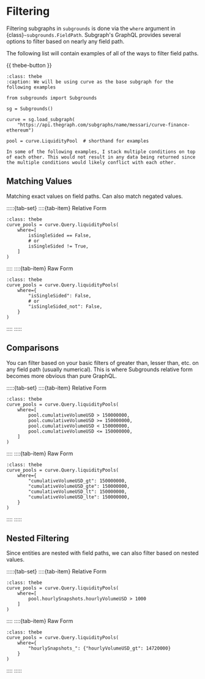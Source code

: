 # Filtering

Filtering subgraphs in `subgrounds` is done via the `where` argument in {class}`~subgrounds.FieldPath`. Subgraph's GraphQL provides several options to filter based on nearly any field path.

The following list will contain examples of all of the ways to filter field paths.

{{ thebe-button }}

```{code-block} python
:class: thebe
:caption: We will be using curve as the base subgraph for the following examples

from subgrounds import Subgrounds

sg = Subgrounds()

curve = sg.load_subgraph(
    "https://api.thegraph.com/subgraphs/name/messari/curve-finance-ethereum")

pool = curve.LiquidityPool  # shorthand for examples
```

```{note}
In some of the following examples, I stack multiple conditions on top of each other. This would not result in any data being returned since the multiple conditions would likely conflict with each other.
```

## Matching Values

Matching exact values on field paths. Can also match negated values.

:::::{tab-set}
::::{tab-item} Relative Form
```{code-block} python
:class: thebe
curve_pools = curve.Query.liquidityPools(
    where=[
        isSingleSided == False,
        # or
        isSingleSided != True,
    ]
)
```
::::
::::{tab-item} Raw Form
```{code-block} python
:class: thebe
curve_pools = curve.Query.liquidityPools(
    where={
        "isSingleSided": False,
        # or
        "isSingleSided_not": False,
    }
)
```
::::
:::::

## Comparisons

You can filter based on your basic filters of greater than, lesser than, etc. on any field path (usually numerical). This is where Subgrounds relative form becomes more obvious than pure GraphQL.

:::::{tab-set}
::::{tab-item} Relative Form
```{code-block} python
:class: thebe
curve_pools = curve.Query.liquidityPools(
    where=[
        pool.cumulativeVolumeUSD > 150000000,
        pool.cumulativeVolumeUSD >= 150000000,
        pool.cumulativeVolumeUSD < 150000000,
        pool.cumulativeVolumeUSD <= 150000000,
    ]
)
```
::::
::::{tab-item} Raw Form
```{code-block} python
:class: thebe
curve_pools = curve.Query.liquidityPools(
    where={
        "cumulativeVolumeUSD_gt": 150000000,
        "cumulativeVolumeUSD_gte": 150000000,
        "cumulativeVolumeUSD_lt": 150000000,
        "cumulativeVolumeUSD_lte": 150000000,
    }
)
```
::::
:::::

## Nested Filtering
Since entities are nested with field paths, we can also filter based on nested values.

:::::{tab-set}
::::{tab-item} Relative Form
```{code-block} python
:class: thebe
curve_pools = curve.Query.liquidityPools(
    where=[
        pool.hourlySnapshots.hourlyVolumeUSD > 1000
    ]
)
```
::::
::::{tab-item} Raw Form
```{code-block} python
:class: thebe
curve_pools = curve.Query.liquidityPools(
    where={
        "hourlySnapshots_": {"hourlyVolumeUSD_gt": 14720000}
    }
)
```
::::
:::::


<!-- 
-- REMAINING CONDITIONS TO DOCUMENT --

_in
_not_in
_contains
_contains_nocase
_not_contains
_not_contains_nocase
_starts_with
_starts_with_nocase
_ends_with
_ends_with_nocase
_not_starts_with
_not_starts_with_nocase
_not_ends_with
_not_ends_with_nocase
-->
